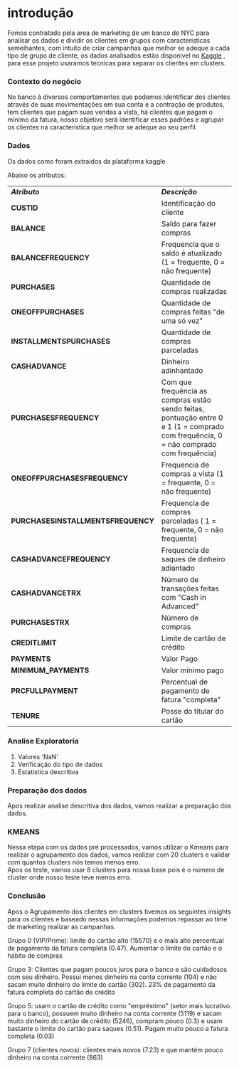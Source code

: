 
# introdução 

Fomos contratado pela area de marketing de um banco de NYC para analisar os dados e dividir os clientes em  grupos com caracteristicas semelhantes, com intuito de criar campanhas que melhor se adeque a cada tipo de grupo de cliente, os dados analisados estão disponivel no <a href="https://www.kaggle.com/datasets/arjunbhasin2013/ccdata">Kaggle</a> , para esse projeto usaramos tecnicas para separar os clientes em clusters.

### Contexto do negócio

No banco à diversos comportamentos que podemos identificar dos clientes através de suas movimentações em sua conta e a contração de produtos, tem clientes que pagam suas vendas a vista, há clientes que pagam o mínimo da fatura, nosso objetivo será identificar esses padrões e agrupar os clientes na caracteristica que melhor se adeque ao seu perfil.

### Dados

Os dados como foram extraidos da plataforma kaggle

Abaixo os atributos:

<table>

  
  <tr><td><b><i>Atributo</b><i></td><td><b><i>Descrição</b></i></td></tr>  

  <tr><td><b>CUSTID</b></td><td>Identificação do cliente</td></tr>
  <tr><td><b>BALANCE</b></td><td>Saldo para fazer compras</td></tr>
  <tr><td><b>BALANCEFREQUENCY</b></td><td>Frequencia que o saldo é atualizado (1 = frequente, 0 = não frequente)</td></tr>
  <tr><td><b>PURCHASES</b></td><td>Quantidade de compras realizadas</td></tr>
  <tr><td><b>ONEOFFPURCHASES</b></td><td>Quantidade de compras feitas "de uma só vez"</td></tr>
  <tr><td><b>INSTALLMENTSPURCHASES</b></td><td>Quantidade de compras parceladas</td></tr>
  <tr><td><b>CASHADVANCE</b></td><td>Dinheiro adinhantado</td></tr>
  <tr><td><b>PURCHASESFREQUENCY</b></td><td>Com que frequência as compras estão sendo feitas, pontuação entre 0 e 1 (1 = comprado com frequência, 0 = não comprado com frequência)</td></tr>
  <tr><td><b>ONEOFFPURCHASESFREQUENCY</b></td><td>Frequencia de compras a vista (1 = frequente, 0 = não frequente)</td></tr>
  <tr><td><b>PURCHASESINSTALLMENTSFREQUENCY</b></td><td> Frequencia de compras parceladas ( 1 = frequente, 0 = não frequente)</td></tr>
  <tr><td><b>CASHADVANCEFREQUENCY</b></td><td>Frequencia de saques de dinheiro adiantado</td></tr>
  <tr><td><b>CASHADVANCETRX</b></td><td>Número de transações feitas com "Cash in Advanced"</td></tr>
  <tr><td><b>PURCHASESTRX</b></td><td>Número de compras</td></tr>
  <tr><td><b>CREDITLIMIT</b></td><td>Limite de cartão de crédito</td></tr>
  <tr><td><b>PAYMENTS</b></td><td>Valor Pago</td></tr>
  <tr><td><b>MINIMUM_PAYMENTS</b></td><td>Valor mínimo pago</td></tr>
  <tr><td><b>PRCFULLPAYMENT</b></td><td>Percentual de pagamento de fatura "completa"</td></tr>
  <tr><td><b>TENURE</b></td><td>Posse do titular do cartão</td></tr>

</table> 
 

### Analise Exploratoria
  
<ol>
  <li>Valores 'NaN'</li>
  <li>Verificação do tipo de dados</li>
  <li>Estatistica descritiva</li>
</ol>

### Preparação dos dados
  
Apos realizar analise descritiva dos dados, vamos realizar a preparação dos dados.
  
### KMEANS
Nessa etapa com os dados pré processados, vamos utilizar o Kmeans para realizar o agrupamento dos dados, vamos realizar com 20 clusters e validar com quantos clusters nós temos menos erro.
<br>
 Apos os teste, vamos usar 8 clusters para nossa base pois é o número de cluster onde nosso teste teve menos erro.
  
 ### Conclusão

 Apos o Agrupamento dos clientes em clusters tivemos os seguintes insights para os clientes e baseado nessas informações podemos repassar ao time de marketing realizar as campanhas.
  
<n>Grupo 0 (VIP/Prime)</n>: limite do cartão alto (15570) e o mais alto percentual de pagamento da fatura completa (0.47). Aumentar o limite do cartão e o hábito de compras

<n>Grupo 3</n>: Clientes que pagam poucos juros para o banco e são cuidadosos com seu dinheiro. Possui menos dinheiro na conta corrente (104) e não sacam muito dinheiro do limite do cartão (302). 23% de pagamento da fatura completa do cartão de crédito

<n>Grupo 5</n>: usam o cartão de crédito como "empréstimo" (setor mais lucrativo para o banco), possuem muito dinheiro na conta corrente (5119) e sacam muito dinheiro do cartão de crédito (5246), compram pouco (0.3) e usam bastante o limite do cartão para saques (0.51). Pagam muito pouco a fatura completa (0.03)

<n>Grupo 7 (clientes novos)</n>: clientes mais novos (7.23) e que mantém pouco dinheiro na conta corrente (863)
 

  
  

